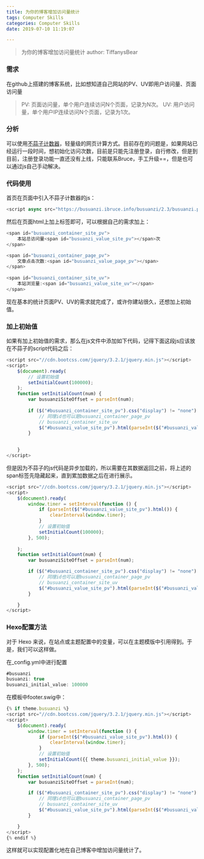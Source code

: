 ```yaml
---
title: 为你的博客增加访问量统计
tags: Computer Skills
categories: Computer Skills
date: 2019-07-10 11:19:07

---
```


> 为你的博客增加访问量统计
> author: TiffanysBear


### 需求
在github上搭建的博客系统，比如想知道自己网站的PV、UV即用户访问量、页面访问量

> PV: 页面访问量，单个用户连续访问N个页面，记录为N次。
> UV: 用户访问量，单个用户IP连续访问N个页面，记录为1次。


### 分析

可以使用[不蒜子计数器](http://ibruce.info/2015/04/04/busuanzi/)，轻量级的网页计算方式。目前存在的问题是，如果网站已经运行一段时间，想初始化访问次数，目前是只能先注册登录，自行修改，但是到目前，注册登录功能一直还没有上线，只能联系Bruce，手工升级==，但是也可以通过js自己手动解决。 


### 代码使用

首页在页面中引入不蒜子计数器的js：

```javascript
<script async src="https://busuanzi.ibruce.info/busuanzi/2.3/busuanzi.pure.mini.js"></script>

```


然后在页面html上加上标签即可，可以根据自己的需求加上：

```javascript
<span id="busuanzi_container_site_pv">
    本站总访问量<span id="busuanzi_value_site_pv"></span>次
</span>

<span id="busuanzi_container_page_pv">
    文章点击次数:<span id="busuanzi_value_page_pv"></span>
</span>
  
<span id="busuanzi_container_site_uv">
    本站浏览量:<span id="busuanzi_value_site_uv"></span>
</span>

```


现在基本的统计页面PV、UV的需求就完成了，或许你建站很久，还想加上初始值。

<!-- more -->

### 加上初始值

如果有加上初始值的需求，那么在js文件中添加如下代码，记得下面这段js应该放在不蒜子的script代码之后：


```javascript
<script src="//cdn.bootcss.com/jquery/3.2.1/jquery.min.js"></script>
<script>
    $(document).ready(
        // 设置初始值
        setInitialCount(100000);
    );
    function setInitialCount(num) {
        var busuanziSiteOffset = parseInt(num);
 
        if ($("#busuanzi_container_site_pv").css("display") != "none") {
            // 同理id也可以是busuanzi_container_page_pv
            // busuanzi_container_site_uv
            $("#busuanzi_value_site_pv").html(parseInt($("#busuanzi_value_site_pv").html()) + busuanziSiteOffset);
        }

    
    }
</script>

```

但是因为不蒜子的js代码是异步加载的，所以需要在其数据返回之前，将上述的span标签先隐藏起来，直到累加数据之后在进行展示。

```javascript
<script src="//cdn.bootcss.com/jquery/3.2.1/jquery.min.js"></script>
<script>
    $(document).ready(
        window.timer = setInterval(function () {
            if (parseInt($("#busuanzi_value_site_pv").html()) {
                clearInterval(window.timer);
            }
            // 设置初始值
            setInitialCount(100000);
        }, 500);
        
    );
    function setInitialCount(num) {
        var busuanziSiteOffset = parseInt(num);

        if ($("#busuanzi_container_site_pv").css("display") != "none") {
            // 同理id也可以是busuanzi_container_page_pv
            // busuanzi_container_site_uv
            $("#busuanzi_value_site_pv").html(parseInt($("#busuanzi_value_site_pv").html()) + busuanziSiteOffset);
        }

    }
</script>

```



### Hexo配置方法

对于 Hexo 来说，在站点或主题配置中的变量，可以在主题模版中引用得到。于是，我们可以这样做。

在_config.yml中进行配置

```javascript
#busuanzi
busuanzi: true
busuanzi_initial_value: 100000

```


在模板中footer.swig中：

```javascript
{% if theme.busuanzi %}
<script src="//cdn.bootcss.com/jquery/3.2.1/jquery.min.js"></script>
<script>
    $(document).ready(
        window.timer = setInterval(function () {
            if (parseInt($("#busuanzi_value_site_pv").html()) {
                clearInterval(window.timer);
            }
            // 设置初始值
            setInitialCount({{ theme.busuanzi_initial_value }});
        }, 500);
    );
    function setInitialCount(num) {
        var busuanziSiteOffset = parseInt(num);

        if ($("#busuanzi_container_site_pv").css("display") != "none") {
            // 同理id也可以是busuanzi_container_page_pv
            // busuanzi_container_site_uv
            $("#busuanzi_value_site_pv").html(parseInt($("#busuanzi_value_site_pv").html()) + busuanziSiteOffset);
        }

    }
</script>
{% endif %}

```

这样就可以实现配置化地在自己博客中增加访问量统计了。





















